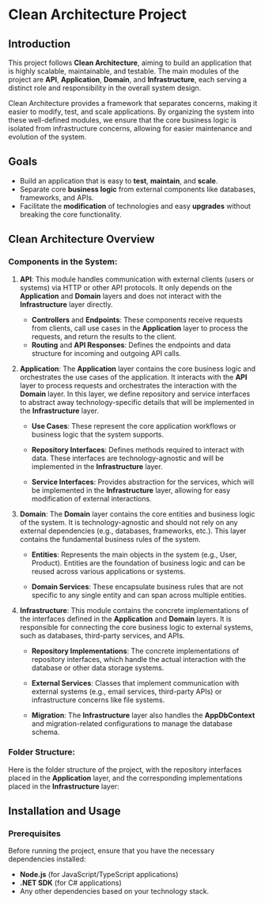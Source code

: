 # Clean Architecture Project

## Introduction

This project follows **Clean Architecture**, aiming to build an application that is highly scalable, maintainable, and testable. The main modules of the project are **API**, **Application**, **Domain**, and **Infrastructure**, each serving a distinct role and responsibility in the overall system design.

Clean Architecture provides a framework that separates concerns, making it easier to modify, test, and scale applications. By organizing the system into these well-defined modules, we ensure that the core business logic is isolated from infrastructure concerns, allowing for easier maintenance and evolution of the system.

## Goals

- Build an application that is easy to **test**, **maintain**, and **scale**.
- Separate core **business logic** from external components like databases, frameworks, and APIs.
- Facilitate the **modification** of technologies and easy **upgrades** without breaking the core functionality.

## Clean Architecture Overview

### Components in the System:

1. **API**: This module handles communication with external clients (users or systems) via HTTP or other API protocols. It only depends on the **Application** and **Domain** layers and does not interact with the **Infrastructure** layer directly.
   
   - **Controllers** and **Endpoints**: These components receive requests from clients, call use cases in the **Application** layer to process the requests, and return the results to the client.
   - **Routing** and **API Responses**: Defines the endpoints and data structure for incoming and outgoing API calls.

2. **Application**: The **Application** layer contains the core business logic and orchestrates the use cases of the application. It interacts with the **API** layer to process requests and orchestrates the interaction with the **Domain** layer. In this layer, we define repository and service interfaces to abstract away technology-specific details that will be implemented in the **Infrastructure** layer.

   - **Use Cases**: These represent the core application workflows or business logic that the system supports.
   
   - **Repository Interfaces**: Defines methods required to interact with data. These interfaces are technology-agnostic and will be implemented in the **Infrastructure** layer.
   
   - **Service Interfaces**: Provides abstraction for the services, which will be implemented in the **Infrastructure** layer, allowing for easy modification of external interactions.

3. **Domain**: The **Domain** layer contains the core entities and business logic of the system. It is technology-agnostic and should not rely on any external dependencies (e.g., databases, frameworks, etc.). This layer contains the fundamental business rules of the system.
   
   - **Entities**: Represents the main objects in the system (e.g., User, Product). Entities are the foundation of business logic and can be reused across various applications or systems.
   
   - **Domain Services**: These encapsulate business rules that are not specific to any single entity and can span across multiple entities.

4. **Infrastructure**: This module contains the concrete implementations of the interfaces defined in the **Application** and **Domain** layers. It is responsible for connecting the core business logic to external systems, such as databases, third-party services, and APIs. 
   
   - **Repository Implementations**: The concrete implementations of repository interfaces, which handle the actual interaction with the database or other data storage systems.
   
   - **External Services**: Classes that implement communication with external systems (e.g., email services, third-party APIs) or infrastructure concerns like file systems.

   - **Migration**: The **Infrastructure** layer also handles the **AppDbContext** and migration-related configurations to manage the database schema.

### Folder Structure:

Here is the folder structure of the project, with the repository interfaces placed in the **Application** layer, and the corresponding implementations placed in the **Infrastructure** layer:

## Installation and Usage

### Prerequisites

Before running the project, ensure that you have the necessary dependencies installed:

- **Node.js** (for JavaScript/TypeScript applications)
- **.NET SDK** (for C# applications)
- Any other dependencies based on your technology stack.

